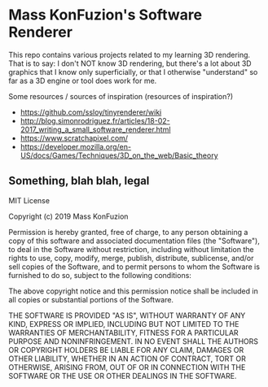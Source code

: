 # Mass KonFuzion's Software Renderer

This repo contains various projects related to my learning 3D rendering.  That is to say: I don't NOT know 3D rendering, but there's a lot about 3D graphics that I know only superficially, or that I otherwise "understand" so far as a 3D engine or tool does work for me.

Some resources / sources of inspiration (resources of inspiration?)
* https://github.com/ssloy/tinyrenderer/wiki
* http://blog.simonrodriguez.fr/articles/18-02-2017_writing_a_small_software_renderer.html
* https://www.scratchapixel.com/
* https://developer.mozilla.org/en-US/docs/Games/Techniques/3D_on_the_web/Basic_theory


## Something, blah blah, legal
MIT License

Copyright (c) 2019 Mass KonFuzion

Permission is hereby granted, free of charge, to any person obtaining a copy
of this software and associated documentation files (the "Software"), to deal
in the Software without restriction, including without limitation the rights
to use, copy, modify, merge, publish, distribute, sublicense, and/or sell
copies of the Software, and to permit persons to whom the Software is
furnished to do so, subject to the following conditions:

The above copyright notice and this permission notice shall be included in all
copies or substantial portions of the Software.

THE SOFTWARE IS PROVIDED "AS IS", WITHOUT WARRANTY OF ANY KIND, EXPRESS OR
IMPLIED, INCLUDING BUT NOT LIMITED TO THE WARRANTIES OF MERCHANTABILITY,
FITNESS FOR A PARTICULAR PURPOSE AND NONINFRINGEMENT. IN NO EVENT SHALL THE
AUTHORS OR COPYRIGHT HOLDERS BE LIABLE FOR ANY CLAIM, DAMAGES OR OTHER
LIABILITY, WHETHER IN AN ACTION OF CONTRACT, TORT OR OTHERWISE, ARISING FROM,
OUT OF OR IN CONNECTION WITH THE SOFTWARE OR THE USE OR OTHER DEALINGS IN THE
SOFTWARE.

